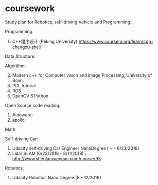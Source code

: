 # coursework
Study plan for Robotics, self-driving Vehicle and Programming.

Programming: 
1. C++程序设计 (Peking University)
https://www.coursera.org/learn/cpp-chengxu-sheji

Data Structure:

Algorithm:

2. Modern c++ for Computer vision and Image Processing, University of Bonn.
3. PCL tutorial 
4. ROS
5. OpenCV
6.Python

Open Source code reading:
1. Autoware:
2. apollo:


Math:



Self-driving Car:
1. Udacity self-driving Car Engineer NanoDegree ( ~ - 6/23/2018)
2. Lidar SLAM (6/23/2018 - 8/11/2018) :
http://www.shenlanxueyuan.com/course/93


Robotics:
1. Udacity Robotics Nano Degree (8 - 12/2018)
